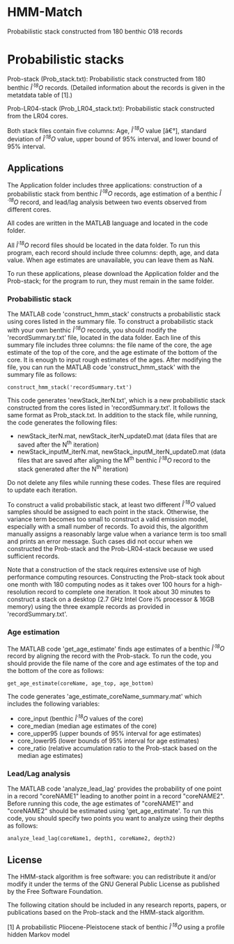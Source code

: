 # HMM-Match
Probabilistic stack constructed from 180 benthic O18 records

# Probabilistic stacks

Prob-stack (Prob_stack.txt): Probabilistic stack constructed from 180 benthic *Î´<sup>18</sup>O* records. (Detailed information about the records is given in the metatdata table of [1].)

Prob-LR04-stack (Prob_LR04_stack.txt): Probabilistic stack constructed from the LR04 cores.

Both stack files contain five columns: Age, *Î´<sup>18</sup>O* value [â€°], standard deviation of *Î´<sup>18</sup>O* value, upper bound of 95% interval, and lower bound of 95% interval. 

## Applications

The Application folder includes three applications: construction of a probabilistic stack from benthic *Î´<sup>18</sup>O* records, age estimation of a benthic *Î´<sup>18</sup>O* record, and lead/lag analysis between two events observed from different cores. 

All codes are written in the MATLAB language and located in the code folder. 

All *Î´<sup>18</sup>O* record files should be located in the data folder. To run this program, each record should include three columns: depth, age, and data value. When age estimates are unavailable, you can leave them as NaN.

To run these applications, please download the Application folder and the Prob-stack; for the program to run, they must remain in the same folder. 

### Probabilistic stack

The MATLAB code 'construct_hmm_stack' constructs a probabilistic stack using cores listed in the summary file. To construct a probabilistic stack with your own benthic *Î´<sup>18</sup>O* records, you should modify the 'recordSummary.txt' file, located in the data folder. Each line of this summary file includes three columns: the file name of the core, the age estimate of the top of the core, and the age estimate of the bottom of the core. It is enough to input rough estimates of the ages. After modifying the file, you can run the MATLAB code 'construct_hmm_stack' with the summary file as follows: 

    construct_hmm_stack('recordSummary.txt')

This code generates 'newStack_iterN.txt', which is a new probabilistic stack constructed from the cores listed in 'recordSummary.txt'. It follows the same format as Prob_stack.txt. In addition to the stack file, while running, the code generates the following files: 

* newStack_iterN.mat, newStack_iterN_updateD.mat (data files that are saved after the N<sup>th</sup> iteration)
* newStack_inputM_iterN.mat, newStack_inputM_iterN_updateD.mat (data files that are saved after aligning the M<sup>th</sup> benthic *Î´<sup>18</sup>O* record to the stack generated after the N<sup>th</sup> iteration)

Do not delete any files while running these codes. These files are required to update each iteration. 

To construct a valid probabilistic stack, at least two different *Î´<sup>18</sup>O* valued samples should be assigned to each point in the stack. Otherwise, the variance term becomes too small to construct a valid emission model, especially with a small number of records. To avoid this, the algorithm manually assigns a reasonably large value when a variance term is too small and prints an error message. Such cases did not occur when we constructed the Prob-stack and the Prob-LR04-stack because we used sufficient records. 

Note that a construction of the stack requires extensive use of high performance computing resources. Constructing the Prob-stack took about one month with 180 computing nodes as it takes over 100 hours for a high-resolution record to complete one iteration. It took about 30 minutes to construct a stack on a desktop (2.7 GHz Intel Core i% processor & 16GB memory) using the three example records as provided in 'recordSummary.txt'.

### Age estimation

The MATLAB code 'get_age_estimate' finds age estimates of a benthic *Î´<sup>18</sup>O* record by aligning the record with the Prob-stack. To run the code, you should provide the file name of the core and age estimates of the top and the bottom of the core as follows:

    get_age_estimate(coreName, age_top, age_bottom)

The code generates 'age_estimate_coreName_summary.mat' which includes the following variables:

* core_input (benthic *Î´<sup>18</sup>O* values of the core)
* core_median (median age estimates of the core) 
* core_upper95 (upper bounds of 95% interval for age estimates)
* core_lower95 (lower bounds of 95% interval for age estimates)
* core_ratio (relative accumulation ratio to the Prob-stack based on the median age estimates)


### Lead/Lag analysis

The MATLAB code 'analyze_lead_lag' provides the probability of one point in a record "coreNAME1" leading to another point in a record "coreNAME2". Before running this code, the age estimates of "coreNAME1" and "coreNAME2" should be estimated using 'get_age_estimate'. To run this code, you should specify two points you want to analyze using their depths as follows:

    analyze_lead_lag(coreName1, depth1, coreName2, depth2)


## License

The HMM-stack algorithm is free software: you can redistribute it and/or modify it under the terms of the GNU General Public License as published by the Free Software Foundation.

The following citation should be included in any research reports, papers, or publications based on the Prob-stack and the HMM-stack algorithm. 

[1] A probabilistic Pliocene-Pleistocene stack of benthic *Î´<sup>18</sup>O* using a profile hidden Markov model

